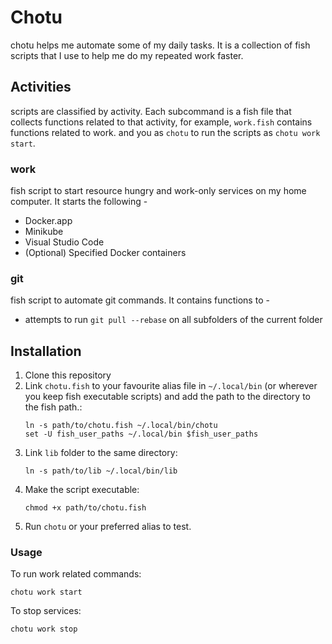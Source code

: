 # Chotu
chotu helps me automate some of my daily tasks. It is a collection of fish scripts that I use to help me do my repeated work faster. 

## Activities 
scripts are classified by activity. Each subcommand is a fish file that collects functions related to that activity, for example, `work.fish` contains functions related to work. and you as `chotu` to run the scripts as `chotu work start`.

### work
fish script to start resource hungry and work-only services on my home computer. It starts the following -
- Docker.app
- Minikube
- Visual Studio Code
- (Optional) Specified Docker containers

### git
fish script to automate git commands. It contains functions to -
- attempts to run `git pull --rebase` on all subfolders of the current folder

## Installation

1. Clone this repository
2. Link `chotu.fish` to your favourite alias file in `~/.local/bin` (or wherever you keep fish executable scripts) and add the path to the directory to the fish path.:
   ```
   ln -s path/to/chotu.fish ~/.local/bin/chotu
   set -U fish_user_paths ~/.local/bin $fish_user_paths
   ```
3. Link `lib` folder to the same directory:
   ```
   ln -s path/to/lib ~/.local/bin/lib
   ```
3. Make the script executable:
   ```
   chmod +x path/to/chotu.fish
   ```
4. Run `chotu` or your preferred alias to test.

### Usage

To run work related commands:
``` 
chotu work start
```
To stop services:
```
chotu work stop
```




